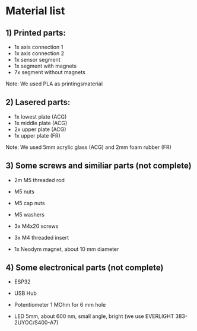 # Material list

## 1) Printed parts:

- 1x axis connection 1
- 1x axis connection 2
- 1x sensor segment
- 1x segment with magnets
- 7x segment without magnets 

Note: We used PLA as printingsmaterial

## 2) Lasered parts:

- 1x lowest plate (ACG)
- 1x middle plate (ACG)
- 2x upper plate (ACG)
- 1x upper plate (FR)

Note: We used 5mm acrylic glass (ACG) and 2mm foam rubber (FR)

## 3) Some screws and similiar parts (not complete)

- 2m M5 threaded rod
- M5 nuts
- M5 cap nuts
- M5 washers
- 3x M4x20 screws
- 3x M4 threaded insert

- 1x Neodym magnet, about 10 mm diameter

## 4) Some electronical parts (not complete)
- ESP32

- USB Hub

- Potentiometer 1 MOhm for 6 mm hole

- LED 5mm, about 600 nm, small angle, bright (we use EVERLIGHT 383-2UYOC/S400-A7)
